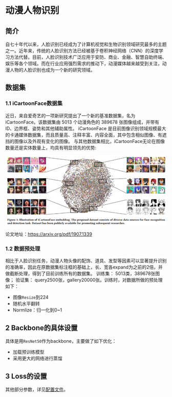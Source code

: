# 动漫人物识别
## 简介
   自七十年代以来，人脸识别已经成为了计算机视觉和生物识别领域研究最多的主题之一。近年来，传统的人脸识别方法已经被基于卷积神经网络（CNN）的深度学习方法代替。目前，人脸识别技术广泛应用于安防、商业、金融、智慧自助终端、娱乐等各个领域。而在行业应用强烈需求的推动下，动漫媒体越来越受到关注，动漫人物的人脸识别也成为一个新的研究领域。

## 数据集
### 1.1 iCartoonFace数据集
近日，来自爱奇艺的一项新研究提出了一个新的基准数据集，名为iCartoonFace。该数据集由 5013 个动漫角色的 389678 张图像组成，并带有 ID、边界框、姿势和其他辅助属性。 iCartoonFace 是目前图像识别领域规模最大的卡通媒体数据集，而且质量高、注释丰富、内容全面，其中包含相似图像、有遮挡的图像以及外观有变化的图像。
与其他数据集相比，iCartoonFace无论在图像数量还是实体数量上，均具有明显领先的优势:

![icartoon](../../images/icartoon1.png)

论文地址：https://arxiv.org/pdf/1907.1339

### 1.2 数据预处理

相比于人脸识别任务，动漫人物头像的配饰、道具、发型等因素可以显著提升识别的准确率，因此在原数据集标注框的基础上，长、宽各expand为之前的2倍，并做截断处理，得到了目前训练所有的数据集。
训练集： 5013类，389678张图像； 验证集： query2500张，gallery20000张。训练时，对数据所做的预处理如下：
- 图像`Resize`到224
- 随机水平翻转
- Normlize：归一化到0~1

## 2 Backbone的具体设置

具体是用`ResNet50`作为backbone，主要做了如下优化：
- 加载预训练模型
- 采用更大的网络进行蒸馏


## 3 Loss的设置


其他部分参数，详见[配置文件](../../../ppcls/configs/Cartoonface/ResNet50_icartoon.yaml)。


